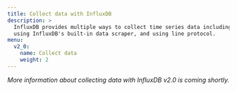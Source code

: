 ```yaml
---
title: Collect data with InfluxDB
description: >
  InfluxDB provides multiple ways to collect time series data including using Telegraf,
  using InfluxDB's built-in data scraper, and using line protocol.
menu:
  v2_0:
    name: Collect data
    weight: 2
---
```


_More information about collecting data with InfluxDB v2.0 is coming shortly._
